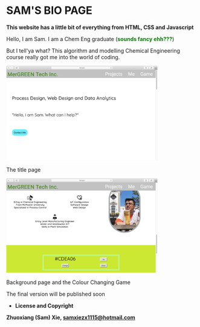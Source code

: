 <!--Heading-->
# SAM'S BIO PAGE 
**This website has a little bit of everything from HTML, CSS and Javascript**

Hello, I am Sam. I am a Chem Eng graduate (<span style="color:green">**sounds fancy ehh???**</span>) 

But I tell'ya what? This algorithm and modelling Chemical Engineering course really got me into the world of coding.

<img src='IMGs/1.png' height=250>
<p>The title page</p>

<img src='IMGs/2.png' height=250>
<p>Background page and the Colour Changing Game</p>

The final version will be published soon 

- **License and Copyright** 

**Zhuoxiang (Sam) Xie, <samxiezx1115@hotmail.com>**
